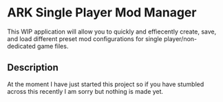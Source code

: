 # ARK Single Player Mod Manager

This WIP application will allow you to quickly and effiecently create, save, and load different preset mod configurations for single player/non-dedicated game files.

## Description

At the moment I have just started this project so if you have stumbled across this recently I am sorry but nothing is made yet.
